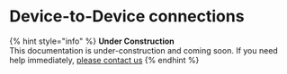# Device-to-Device connections

{% hint style="info" %}
**Under Construction**  
This documentation is under-construction and coming soon. If you need help immediately, [please contact us](https://remot3it.zendesk.com)
{% endhint %}

